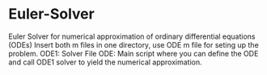 # Euler-Solver
Euler Solver for numerical approximation of ordinary differential equations (ODEs)
Insert both m files in one directory, use ODE m file for seting up the problem.
ODE1: Solver File
ODE: Main script where you can define the ODE and call ODE1 solver to yield the numerical approximation.
